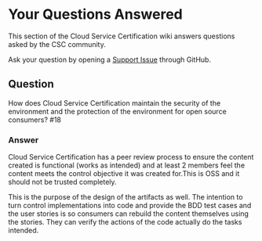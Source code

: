 # Your Questions Answered

This section of the Cloud Service Certification wiki answers questions asked by the CSC community.

Ask your question by opening a [Support Issue](https://github.com/finos/cloud-service-certification/issues/new?template=Support_question.md) through GitHub.

## Question
How does Cloud Service Certification maintain the security of the environment and the protection of the environment for open source consumers? #18

### Answer
Cloud Service Certification has a peer review process to ensure the content created is functional (works as intended) and at least 2 members feel the content meets the control objective it was created for.This is OSS and it should not be trusted completely. 

This is the purpose of the design of the artifacts as well. The intention to turn control implementations into code and provide the BDD test cases and the user stories is so consumers can rebuild the content themselves using the stories. They can verify the actions of the code actually do the tasks intended.